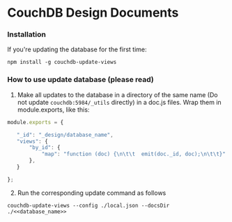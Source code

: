 # CouchDB Design Documents

### Installation

If you're updating the database for the first time:

```
npm install -g couchdb-update-views
```

### How to use update database (please read)

1. Make all updates to the database in a directory of the same name (Do not update `couchdb:5984/_utils` directly) in a doc.js files. Wrap them in module.exports, like this:
```javascript
module.exports = {

   "_id": "_design/database_name",
   "views": {
       "by_id": {
           "map": "function (doc) {\n\t\t  emit(doc._id, doc);\n\t\t}"
       },
   }

};
```

2. Run the corresponding update command as follows
```
couchdb-update-views --config ./local.json --docsDir ./<<database_name>>
```
